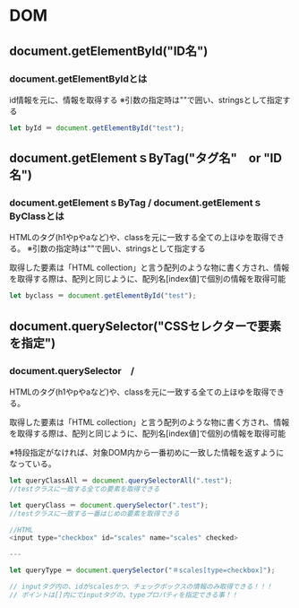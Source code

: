 # DOM

## document.getElementById("ID名")
### document.getElementByIdとは
id情報を元に、情報を取得する
※引数の指定時は""で囲い、stringsとして指定する

```JavaScript
let byId ＝ document.getElementById("test");
```


## document.getElementｓByTag("タグ名"　or "ID名")
### document.getElementｓByTag / document.getElementｓByClassとは
HTMLのタグ(h1やpやaなど)や、classを元に一致する全ての上ほゆを取得できる。
※引数の指定時は""で囲い、stringsとして指定する

取得した要素は「HTML collection」と言う配列のような物に書く方され、情報を取得する際は、配列と同じように、配列名[index値]で個別の情報を取得可能


```JavaScript
let byclass ＝ document.getElementById("test");
```



## document.querySelector("CSSセレクターで要素を指定")
### document.querySelector　/ 
HTMLのタグ(h1やpやaなど)や、classを元に一致する全ての上ほゆを取得できる。

取得した要素は「HTML collection」と言う配列のような物に書く方され、情報を取得する際は、配列と同じように、配列名[index値]で個別の情報を取得可能

※特段指定がなければ、対象DOM内から一番初めに一致した情報を返すようになっている。

```JavaScript
let queryClassAll ＝ document.querySelectorAll(".test");
//testクラスに一致する全ての要素を取得できる

let queryClass ＝ document.querySelector(".test");
//testクラスに一致する一番はじめの要素を取得できる


```

```javaScript
//HTML
<input type="checkbox" id="scales" name="scales" checked>

---

let queryType ＝ document.querySelector("＃scales[type=checkbox]");

// inputタグ内の、idがscalesかつ、チェックボックスの情報のみ取得できる！！！
// ポイントは[]内にでinputタグの、typeプロパティを指定できる事！！

```
